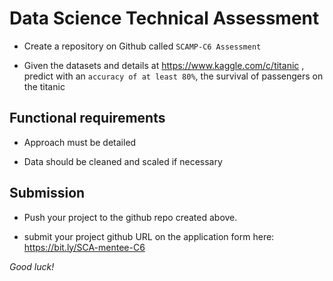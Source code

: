 # Data Science Technical Assessment  

- Create a repository on Github called ``SCAMP-C6 Assessment``

- Given the datasets and details at https://www.kaggle.com/c/titanic , predict with an ``accuracy of at least 80%``, the survival of passengers on the titanic
  
## Functional requirements

- Approach must be detailed

- Data should be cleaned and scaled if necessary

## Submission
- Push your project to the github repo created above.

- submit your project github URL on the application form here: https://bit.ly/SCA-mentee-C6


*Good luck!*
